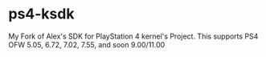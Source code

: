 # ps4-ksdk
My Fork of Alex's SDK for PlayStation 4 kernel's Project. This supports PS4 OFW 5.05, 6.72, 7.02, 7.55, and soon 9.00/11.00 

